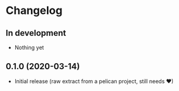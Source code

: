# Changelog

## In development

- Nothing yet

## 0.1.0 (2020-03-14)

- Initial release (raw extract from a pelican project, still needs ❤)
